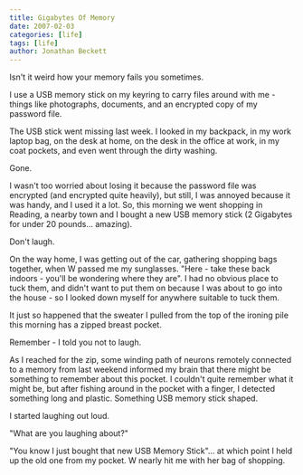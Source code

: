 ```yaml
---
title: Gigabytes Of Memory
date: 2007-02-03
categories: [life]
tags: [life]
author: Jonathan Beckett
---
```


Isn't it weird how your memory fails you sometimes.

I use a USB memory stick on my keyring to carry files around with me - things like photographs, documents, and an encrypted copy of my password file.

The USB stick went missing last week. I looked in my backpack, in my work laptop bag, on the desk at home, on the desk in the office at work, in my coat pockets, and even went through the dirty washing.

Gone.

I wasn't too worried about losing it because the password file was encrypted (and encrypted quite heavily), but still, I was annoyed because it was handy, and I used it a lot. So, this morning we went shopping in Reading, a nearby town and I bought a new USB memory stick (2 Gigabytes for under 20 pounds... amazing).

Don't laugh.

On the way home, I was getting out of the car, gathering shopping bags together, when W passed me my sunglasses. "Here - take these back indoors - you'll be wondering where they are". I had no obvious place to tuck them, and didn't want to put them on because I was about to go into the house - so I looked down myself for anywhere suitable to tuck them.

It just so happened that the sweater I pulled from the top of the ironing pile this morning has a zipped breast pocket.

Remember - I told you not to laugh.

As I reached for the zip, some winding path of neurons remotely connected to a memory from last weekend informed my brain that there might be something to remember about this pocket. I couldn't quite remember what it might be, but after fishing around in the pocket with a finger, I detected something long and plastic. Something USB memory stick shaped.

I started laughing out loud.

"What are you laughing about?"

"You know I just bought that new USB Memory Stick"... at which point I held up the old one from my pocket. W nearly hit me with her bag of shopping.